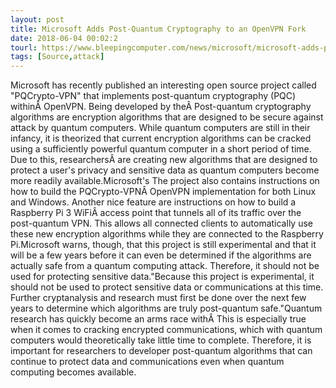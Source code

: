```yaml
---
layout: post
title: Microsoft Adds Post-Quantum Cryptography to an OpenVPN Fork
date: 2018-06-04 00:02:2
tourl: https://www.bleepingcomputer.com/news/microsoft/microsoft-adds-post-quantum-cryptography-to-an-openvpn-fork/
tags: [Source,attack]
---
```

Microsoft has recently published an interesting open source project called "PQCrypto-VPN" that implements post-quantum cryptography (PQC) withinÂ OpenVPN. Being developed by theÂ Post-quantum cryptography algorithms are encryption algorithms that are designed to be secure against attack by quantum computers. While quantum computers are still in their infancy, it is theorized that current encryption algorithms can be cracked using a sufficiently powerful quantum computer in a short period of time. Due to this, researchersÂ are creating new algorithms that are designed to protect a user's privacy and sensitive data as quantum computers become more readily available.Microsoft's The project also contains instructions on how to build the PQCrypto-VPNÂ OpenVPN implementation for both Linux and Windows. Another nice feature are instructions on how to build a Raspberry Pi 3 WiFiÂ access point that tunnels all of its traffic over the post-quantum VPN. This allows all connected clients to automatically use these new encryption algorithms while they are connected to the Raspberry Pi.Microsoft warns, though, that this project is still experimental and that it will be a few years before it can even be determined if the algorithms are actually safe from a quantum computing attack. Therefore, it should not be used for protecting sensitive data."Because this project is experimental, it should not be used to protect sensitive data or communications at this time. Further cryptanalysis and research must first be done over the next few years to determine which algorithms are truly post-quantum safe."Quantum research has quickly become an arms race withÂ This is especially true when it comes to cracking encrypted communications, which with quantum computers would theoretically take little time to complete. Therefore, it is important for researchers to developer post-quantum algorithms that can continue to protect data and communications even when quantum computing becomes available.